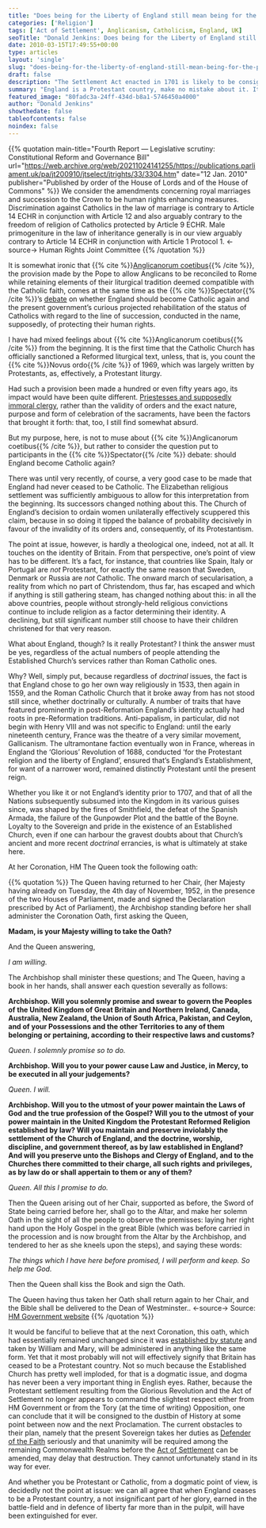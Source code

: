 ```yaml
---
title: "Does being for the Liberty of England still mean being for the Protestant religion?"
categories: ['Religion']
tags: ['Act of Settlement', Anglicanism, Catholicism, England, UK]
seoTitle: "Donald Jenkins: Does being for the Liberty of England still mean being for the Protestant religion?"
date: 2010-03-15T17:49:55+00:00
type: articles
layout: 'single'
slug: "does-being-for-the-liberty-of-england-still-mean-being-for-the-protestant-religion"
draft: false
description: "The Settlement Act enacted in 1701 is likely to be consigned to the dustbin of History at some point between now and the next Proclamation"
summary: "England is a Protestant country, make no mistake about it. It's a deeply embedded part of her identity. And whether you be Protestant or Catholic, from a dogmatic point of view, is decidedly not the point at issue: we can all agree that when England ceases to be a Protestant country, a not insignificant part of her glory, earned in the battle-field and in defence of liberty far more than in the pulpit, will have been extinguished for ever. Sadly, the Protestant settlement resulting from the Glorious Revolution and the Act of Settlement no longer appears to command the slightest respect either from HM Government or from the Tory Opposition, one can conclude that it will be consigned to the dustbin of History at some point between now and the next Proclamation."
featured_image: "80fadc3a-24ff-434d-b8a1-5746450a4000"
author: "Donald Jenkins"
showthedate: false
tableofcontents: false
noindex: false
---
```


{{% quotation main-title="Fourth Report — Legislative scrutiny: Constitutional Reform and Governance Bill" url="https://web.archive.org/web/20211024141255/https://publications.parliament.uk/pa/jt200910/jtselect/jtrights/33/3304.htm" date="12 Jan. 2010" publisher="Published by order of the House of Lords and of the House of Commons" %}}
We consider the amendments concerning royal marriages and succession to the Crown to be human rights enhancing measures. Discrimination against Catholics in the law of marriage is contrary to Article 14 ECHR in conjunction with Article 12 and also arguably contrary to the freedom of religion of Catholics protected by Article 9 ECHR. Male primogeniture in the law of inheritance generally is in our view arguably contrary to Article 14 ECHR in conjunction with Article 1 Protocol 1.
<-source->
Human Rights Joint Committee
{{% /quotation %}}

It is somewhat ironic that {{% cite %}}[Anglicanorum coetibus](https://www.vatican.va/holy_father/benedict_xvi/apost_constitutions/documents/hf_ben-xvi_apc_20091104_anglicanorum-coetibus_en.html){{% /cite %}}, the provision made by the Pope to allow Anglicans to be reconciled to Rome while retaining elements of their liturgical tradition deemed compatible with the Catholic faith, comes at the same time as the {{% cite %}}Spectator{{% /cite %}}’s [debate](https://www.donaldjenkins.com/documents/should-england-be-a-catholic-country-again.pdf "Spectator debate: SHould England be a Catholic country again") on whether England should become Catholic again and the present government’s curious projected rehabilitation of the status of Catholics with regard to the line of succession, conducted in the name, supposedly, of protecting their human rights.

I have had mixed feelings about {{% cite %}}Anglicanorum coetibus{{% /cite %}} from the beginning. It is the first time that the Catholic Church has officially sanctioned a Reformed liturgical text, unless, that is, you count the {{% cite %}}Novus ordo{{% /cite %}} of 1969, which was largely written by Protestants, as, effectively, a Protestant liturgy.

Had such a provision been made a hundred or even fifty years ago, its impact would have been quite different. [Priestesses and supposedly immoral clergy](https://www.donaldjenkins.com/feminists-and-homophobes-have-destroyed-a-unique-four-hundred-and-fifty-year-old-english-compromise/ "My article about why priestesses pose a much more serious threat to Anglicanism than gay clergy"), rather than the validity of orders and the exact nature, purpose and form of celebration of the sacraments, have been the factors that brought it forth: that, too, I still find somewhat absurd.

But my purpose, here, is not to muse about {{% cite %}}Anglicanorum coetibus{{% /cite %}}, but rather to consider the question put to participants in the {{% cite %}}Spectator{{% /cite %}} debate: should England become Catholic again?

There was until very recently, of course, a very good case to be made that England had never ceased to be Catholic. The Elizabethan religious settlement was sufficiently ambiguous to allow for this interpretation from the beginning. Its successors changed nothing about this. The Church of England’s decision to ordain women unilaterally effectively scuppered this claim, because in so doing it tipped the balance of probability decisively in favour of the invalidity of its orders and, consequently, of its Protestantism.

The point at issue, however, is hardly a theological one, indeed, not at all. It touches on the identity of Britain. From that perspective, one’s point of view has to be different. It’s a fact, for instance, that countries like Spain, Italy or Portugal are *not* Protestant, for exactly the same reason that Sweden, Denmark or Russia are *not* Catholic. The onward march of secularisation, a reality from which no part of Christendom, thus far, has escaped and which if anything is still gathering steam, has changed nothing about this: in all the above countries, people without strongly-held religious convictions continue to include religion as a factor determining their identity. A declining, but still significant number still choose to have their children christened for that very reason.

What about England, though? Is it really Protestant? I think the answer must be yes, regardless of the actual numbers of people attending the Established Church’s services rather than Roman Catholic ones.

Why? Well, simply put, because regardless of *doctrinal* issues, the fact is that England chose to go her own way religiously in 1533, then again in 1559, and the Roman Catholic Church that it broke away from has not stood still since, whether doctrinally or culturally. A number of traits that have featured prominently in post-Reformation England’s identity actually had roots in pre-Reformation traditions. Anti-papalism, in particular, did not begin with Henry VIII and was not specific to England: until the early nineteenth century, France was the theatre of a very similar movement, Gallicanism. The ultramontane faction eventually won in France, whereas in England the ‘Glorious’ Revolution of 1688, conducted ‘for the Protestant religion and the liberty of England’, ensured that’s England’s Establishment, for want of a narrower word, remained distinctly Protestant until the present reign.

Whether you like it or not England’s identity prior to 1707, and that of all the Nations subsequently subsumed into the Kingdom in its various guises since, was shaped by the fires of Smithfield, the defeat of the Spanish Armada, the failure of the Gunpowder Plot and the battle of the Boyne. Loyalty to the Sovereign and pride in the existence of an Established Church, even if one can harbour the gravest doubts about that Church’s ancient and more recent *doctrinal* errancies, is what is ultimately at stake here.

At her Coronation, HM The Queen took the following oath:

{{% quotation %}}
The Queen having returned to her Chair, (her Majesty having already on Tuesday, the 4th day of November, 1952, in the presence of the two Houses of Parliament, made and signed the Declaration prescribed by Act of Parliament), the Archbishop standing before her shall administer the Coronation Oath, first asking the Queen,

**Madam, is your Majesty willing to take the Oath?**

And the Queen answering,

*I am willing.*

The Archbishop shall minister these questions; and The Queen, having a book in her hands, shall answer each question severally as follows:

**Archbishop. Will you solemnly promise and swear to govern the Peoples of the United Kingdom of Great Britain and Northern Ireland, Canada, Australia, New Zealand, the Union of South Africa, Pakistan, and Ceylon, and of your Possessions and the other Territories to any of them belonging or pertaining, according to their respective laws and customs?**

*Queen. I solemnly promise so to do.*

**Archbishop. Will you to your power cause Law and Justice, in Mercy, to be executed in all your judgements?**

*Queen. I will.*

**Archbishop. Will you to the utmost of your power maintain the Laws of God and the true profession of the Gospel? Will you to the utmost of your power maintain in the United Kingdom the Protestant Reformed Religion established by law? Will you maintain and preserve inviolably the settlement of the Church of England, and the doctrine, worship, discipline, and government thereof, as by law established in England? And will you preserve unto the Bishops and Clergy of England, and to the Churches there committed to their charge, all such rights and privileges, as by law do or shall appertain to them or any of them?**

*Queen. All this I promise to do.*

Then the Queen arising out of her Chair, supported as before, the Sword of State being carried before her, shall go to the Altar, and make her solemn Oath in the sight of all the people to observe the premisses: laying her right hand upon the Holy Gospel in the great Bible (which was before carried in the procession and is now brought from the Altar by the Archbishop, and tendered to her as she kneels upon the steps), and saying these words:

*The things which I have here before promised, I will perform and keep. So help me God.*

Then the Queen shall kiss the Book and sign the Oath.

The Queen having thus taken her Oath shall return again to her Chair, and the Bible shall be delivered to the Dean of Westminster..
<-source->
Source: [HM Government website](https://web.archive.org/web/20221014233232/https://www.royal.uk/coronation-oath-2-june-1953)
{{% /quotation %}}


It would be fanciful to believe that at the next Coronation, this oath, which had essentially remained unchanged since it was [established by statute](https://www.scribd.com/doc/28404124/Act-Establishing-the-Coronation-Oath-1689) and taken by William and Mary, will be administered in anything like the same form. Yet that it most probably will not will effectively signify that Britain has ceased to be a Protestant country. Not so much because the Established Church has pretty well imploded, for that is a dogmatic issue, and dogma has never been a very important thing in English eyes. Rather, because the Protestant settlement resulting from the Glorious Revolution and the Act of Settlement no longer appears to command the slightest respect either from HM Government or from the Tory (at the time of writing) Opposition, one can conclude that it will be consigned to the dustbin of History at some point between now and the next Proclamation. The current obstacles to their plan, namely that the present Sovereign takes her duties as [Defender of the Faith](https://en.wikipedia.org/wiki/Defender_of_the_faith) seriously and that unanimity will be required among the remaining Commonwealth Realms before the [Act of Settlement](https://en.wikipedia.org/wiki/Act_of_Settlement_1701) can be amended, may delay that destruction. They cannot unfortunately stand in its way for ever.

And whether you be Protestant or Catholic, from a dogmatic point of view, is decidedly not the point at issue: we can all agree that when England ceases to be a Protestant country, a not insignificant part of her glory, earned in the battle-field and in defence of liberty far more than in the pulpit, will have been extinguished for ever.